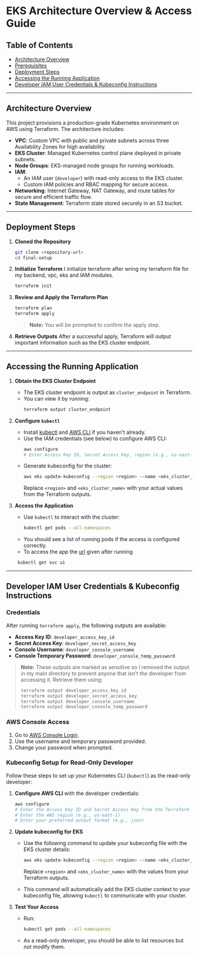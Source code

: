# EKS Architecture Overview & Access Guide

## Table of Contents

- [Architecture Overview](#architecture-overview)
- [Prerequisites](#prerequisites)
- [Deployment Steps](#deployment-steps)
- [Accessing the Running Application](#accessing-the-running-application)
- [Developer IAM User Credentials & Kubeconfig Instructions](#developer-iam-user-credentials--kubeconfig-instructions)



---

## Architecture Overview

This project provisions a production-grade Kubernetes environment on AWS using Terraform. The architecture includes:

- **VPC**: Custom VPC with public and private subnets across three Availability Zones for high availability.
- **EKS Cluster**: Managed Kubernetes control plane deployed in private subnets.
- **Node Groups**: EKS-managed node groups for running workloads.
- **IAM**: 
  - An IAM user (`developer`) with read-only access to the EKS cluster.
  - Custom IAM policies and RBAC mapping for secure access.
- **Networking**: Internet Gateway, NAT Gateway, and route tables for secure and efficient traffic flow.
- **State Management**: Terraform state stored securely in an S3 bucket.

---


## Deployment Steps

1. **Cloned the Repository**
   ```sh
   git clone <repository-url>
   cd final-setup
   ```

2. **Initialize Terraform**
I initialize terraform after wring my terraform file for  my backend, vpc, eks and IAM modules.
   ```sh
   terraform init
   ```

3. **Review and Apply the Terraform Plan**
   ```sh
   terraform plan
   terraform apply
   ```
   > **Note:** You will be prompted to confirm the apply step.

4. **Retrieve Outputs**
   After a successful apply, Terraform will output important information such as the EKS cluster endpoint.

---

## Accessing the Running Application

1. **Obtain the EKS Cluster Endpoint**
   - The EKS cluster endpoint is output as `cluster_endpoint` in Terraform.
   - You can view it by running:
     ```sh
     terraform output cluster_endpoint
     ```

2. **Configure `kubectl`**
   - Install [kubectl](https://kubernetes.io/docs/tasks/tools/) and [AWS CLI](https://docs.aws.amazon.com/cli/latest/userguide/getting-started-install.html) if you haven't already.
   - Use the IAM credentials (see below) to configure AWS CLI:
     ```sh
     aws configure
     # Enter Access Key ID, Secret Access Key, region (e.g., us-east-1), and output format (e.g., json)
     ```
   - Generate kubeconfig for the cluster:
     ```sh
     aws eks update-kubeconfig --region <region> --name <eks_cluster_name>
     ```
     Replace `<region>` and `<eks_cluster_name>` with your actual values from the Terraform outputs.

3. **Access the Application**
   - Use `kubectl` to interact with the cluster:
     ```sh
     kubectl get pods --all-namespaces
     ```
   - You should see a list of running pods if the access is configured correctly.
   - To access the app the [url](http://a3f3f811547184326bcbe7748f55ad81-1011189989.us-east-1.elb.amazonaws.com/) given after running 
    ```sh
     kubectl get svc ui
     ```
    

---

## Developer IAM User Credentials & Kubeconfig Instructions

### Credentials

After running `terraform apply`, the following outputs are available:

- **Access Key ID**: `developer_access_key_id`
- **Secret Access Key**: `developer_secret_access_key`
- **Console Username**: `developer_console_username`
- **Console Temporary Password**: `developer_console_temp_password`

> **Note:** These outputs are marked as sensitive so I removed the output in my main directory to prevent anyone that isn't the developer from accessing it. Retrieve them using:
> ```sh
> terraform output developer_access_key_id
> terraform output developer_secret_access_key
> terraform output developer_console_username
> terraform output developer_console_temp_password
> ```

### AWS Console Access

1. Go to [AWS Console Login](https://console.aws.amazon.com/).
2. Use the username and temporary password provided.
3. Change your password when prompted.

### Kubeconfig Setup for Read-Only Developer

Follow these steps to set up your Kubernetes CLI (`kubectl`) as the read-only developer:

1. **Configure AWS CLI** with the developer credentials:
   ```sh
   aws configure
   # Enter the Access Key ID and Secret Access Key from the Terraform outputs
   # Enter the AWS region (e.g., us-east-1)
   # Enter your preferred output format (e.g., json)
   ```

2. **Update kubeconfig for EKS**
   - Use the following command to update your kubeconfig file with the EKS cluster details:
     ```sh
     aws eks update-kubeconfig --region <region> --name <eks_cluster_name>
     ```
     Replace `<region>` and `<eks_cluster_name>` with the values from your Terraform outputs.

   - This command will automatically add the EKS cluster context to your kubeconfig file, allowing `kubectl` to communicate with your cluster.

3. **Test Your Access**
   - Run:
     ```sh
     kubectl get pods --all-namespaces
     ```
   - As a read-only developer, you should be able to list resources but not modify them.
